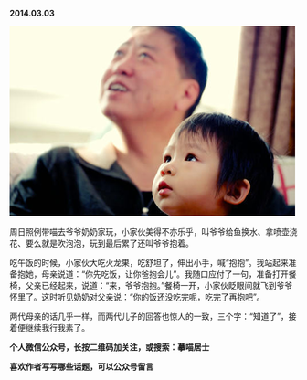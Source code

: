 
          
            
**2014.03.03**



![](img/51001-bbfb903e16f10b15.jpg)




周日照例带喵去爷爷奶奶家玩，小家伙美得不亦乐乎，叫爷爷给鱼换水、拿喷壶浇花、要么就是吹泡泡，玩到最后累了还叫爷爷抱着。

吃午饭的时候，小家伙大吃火龙果，吃舒坦了，伸出小手，喊“抱抱”。我站起来准备抱她，母亲说道：“你先吃饭，让你爸抱会儿”。我随口应付了一句，准备打开餐椅，父亲已经起来，说道：“来，爷爷抱抱。”餐椅一开，小家伙眨眼间就飞到爷爷怀里了。这时听见奶奶对父亲说：“你的饭还没吃完呢，吃完了再抱吧”。

两代母亲的话几乎一样，而两代儿子的回答也惊人的一致，三个字：“知道了”，接着便继续我行我素了。


**个人微信公众号，长按二维码加关注，或搜索：摹喵居士**

**喜欢作者写写哪些话题，可以公众号留言**




          
        